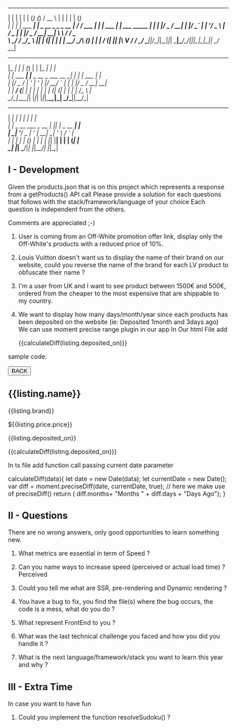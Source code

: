  _   _           _   _       _          _____       _ _           _   _           
| | | |         | | (_)     (_)        /  __ \     | | |         | | (_)          
| | | | ___  ___| |_ _  __ _ _ _ __ ___| /  \/ ___ | | | ___  ___| |_ ___   _____ 
| | | |/ _ \/ __| __| |/ _` | | '__/ _ \ |    / _ \| | |/ _ \/ __| __| \ \ / / _ \
\ \_/ /  __/\__ \ |_| | (_| | | | |  __/ \__/\ (_) | | |  __/ (__| |_| |\ V /  __/
 \___/ \___||___/\__|_|\__,_|_|_|  \___|\____/\___/|_|_|\___|\___|\__|_| \_/ \___|
                                                                                  
                                                                                  
 _____         _           _           _   _____         _                        
|_   _|       | |         (_)         | | |_   _|       | |                       
  | | ___  ___| |__  _ __  _  ___ __ _| |   | | ___  ___| |_                      
  | |/ _ \/ __| '_ \| '_ \| |/ __/ _` | |   | |/ _ \/ __| __|                     
  | |  __/ (__| | | | | | | | (_| (_| | |   | |  __/\__ \ |_                      
  \_/\___|\___|_| |_|_| |_|_|\___\__,_|_|   \_/\___||___/\__|                     
                                                                                  
                                                                                  
______               _   _____          _                                         
|  ___|             | | |  ___|        | |                                        
| |_ _ __ ___  _ __ | |_| |__ _ __   __| |                                        
|  _| '__/ _ \| '_ \| __|  __| '_ \ / _` |                                        
| | | | | (_) | | | | |_| |__| | | | (_| |                                        
\_| |_|  \___/|_| |_|\__\____/_| |_|\__,_|                                        
                                                                                  

## I - Development

Given the products.json that is on this project which represents a response from a getProducts() API call
Please provide a solution for each questions that follows with the stack/framework/language of your choice
Each question is independent from the others.

Comments are appreciated ;-)


1. User is coming from an Off-White promotion offer link, display only the Off-White's products with a reduced price of 10%.	
	



2. Louis Vuitton doesn't want us to display the name of their brand on our website, could you reverse the name of the brand for each LV product to obfuscate their name ?

3. I'm a user from UK and I want to see product between 1500€ and 500€, ordered from the cheaper to the most expensive that are shippable to my country.

4. We want to display how many days/month/year since each products has been deposited on the website (ie: Deposited 1month and 3days ago)
We can use moment precise range plugin in our app
In Our html File add <p>{{calculateDiff(listing.deposited_on)}}</p> 

sample code:
<div class = "content-box">
    <a routerLink = "/listings">
    <button> BACK </button>
    </a>
    <h2> {{listing.name}}</h2>
    <p> {{listing.brand}}</p>
    <p> ${{listing.price.price}}</p>
    <p>{{listing.deposited_on}}</p>
    <p>{{calculateDiff(listing.deposited_on)}}</p>
</div>
  
In ts file add function call passing current date parameter

calculateDiff(data){
    let date = new Date(data);
    let currentDate = new Date();
    var diff =  moment.preciseDiff(date, currentDate, true); // here we make use of preciseDiff()
    return ( diff.months+ "Months " + diff.days + "Days Ago");
  }

## II - Questions

There are no wrong answers, only good opportunities to learn something new.

1. What metrics are essential in term of Speed ?

2. Can you name ways to increase speed (perceived or actual load time) ?
 	Perceived 

3. Could you tell me what are SSR, pre-rendering and Dynamic rendering ?

4. You have a bug to fix, you find the file(s) where the bug occurs, the code is a mess, what do you do ?

5. What represent FrontEnd to you ?

6. What was the last technical challenge you faced and how you did you handle it ?	

7. What is the next language/framework/stack you want to learn this year and why ?

## III - Extra Time

In case you want to have fun 

1. Could you implement the function resolveSudoku() ?
